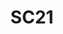 ---
layout: page
title: SC21
description: another without an image
img:
importance: 1
category: Competition
---